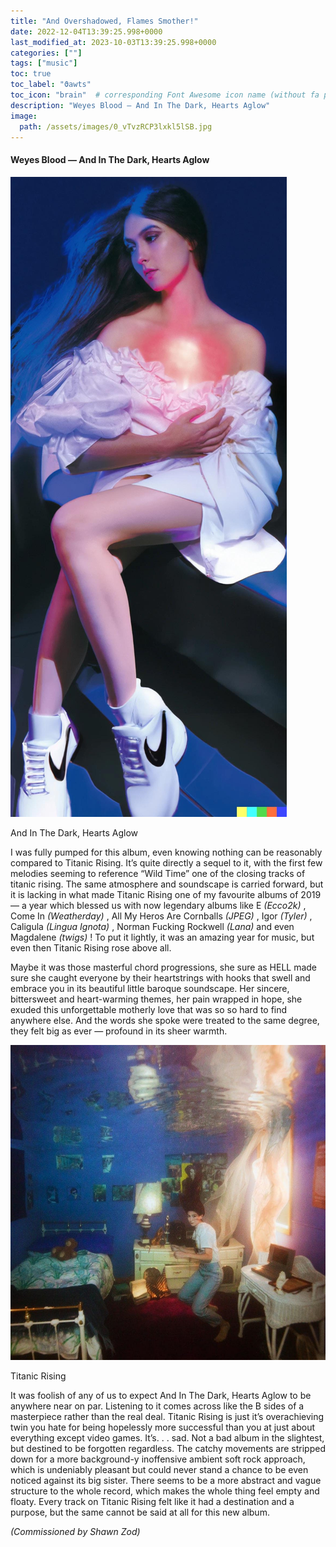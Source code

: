 ```yaml
---
title: "And Overshadowed, Flames Smother!"
date: 2022-12-04T13:39:25.998+0000
last_modified_at: 2023-10-03T13:39:25.998+0000
categories: [""]
tags: ["music"]
toc: true
toc_label: "ϑawts"
toc_icon: "brain"  # corresponding Font Awesome icon name (without fa prefix)
description: "Weyes Blood — And In The Dark, Hearts Aglow"
image:
  path: /assets/images/0_vTvzRCP3lxkl5lSB.jpg
---
```

#### Weyes Blood — And In The Dark, Hearts Aglow


![And In The Dark, Hearts Aglow](/assets/images/0_vTvzRCP3lxkl5lSB.jpg)

And In The Dark, Hearts Aglow

I was fully pumped for this album, even knowing nothing can be reasonably compared to Titanic Rising\. It’s quite directly a sequel to it, with the first few melodies seeming to reference “Wild Time” one of the closing tracks of titanic rising\. The same atmosphere and soundscape is carried forward, but it is lacking in what made Titanic Rising one of my favourite albums of 2019 — a year which blessed us with now legendary albums like E _\(Ecco2k\)_ , Come In _\(Weatherday\)_ , All My Heros Are Cornballs _\(JPEG\)_ , Igor _\(Tyler\)_ , Caligula _\(Lingua Ignota\)_ , Norman Fucking Rockwell _\(Lana\)_ and even Magdalene _\(twigs\)_ \! To put it lightly, it was an amazing year for music, but even then Titanic Rising rose above all\.

Maybe it was those masterful chord progressions, she sure as HELL made sure she caught everyone by their heartstrings with hooks that swell and embrace you in its beautiful little baroque soundscape\. Her sincere, bittersweet and heart\-warming themes, her pain wrapped in hope, she exuded this unforgettable motherly love that was so so hard to find anywhere else\. And the words she spoke were treated to the same degree, they felt big as ever — profound in its sheer warmth\.


![Titanic Rising](/assets/images/0_cjRD7XMoYm1O9xKw.jpg)

Titanic Rising

It was foolish of any of us to expect And In The Dark, Hearts Aglow to be anywhere near on par\. Listening to it comes across like the B sides of a masterpiece rather than the real deal\. Titanic Rising is just it’s overachieving twin you hate for being hopelessly more successful than you at just about everything except video games\. It’s\. \. \. sad\. Not a bad album in the slightest, but destined to be forgotten regardless\. The catchy movements are stripped down for a more background\-y inoffensive ambient soft rock approach, which is undeniably pleasant but could never stand a chance to be even noticed against its big sister\. There seems to be a more abstract and vague structure to the whole record, which makes the whole thing feel empty and floaty\. Every track on Titanic Rising felt like it had a destination and a purpose, but the same cannot be said at all for this new album\.

_\(Commissioned by Shawn Zod\)_
